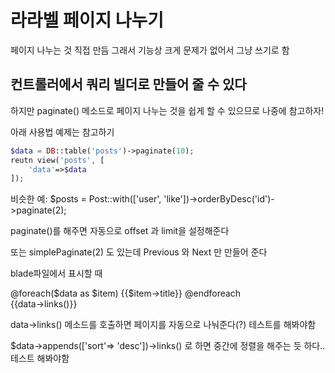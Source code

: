 # 라라벨 페이지 나누기
페이지 나누는 것 직접 만듬
그래서 기능상 크게 문제가 없어서 그냥 쓰기로 함

## 컨트롤러에서 쿼리 빌더로 만들어 줄 수 있다
하지만 paginate() 메소드로 페이지 나누는 것을 쉽게 할 수 있으므로 나중에 참고하자!

아래 사용법 예제는 참고하기
```php
$data = DB::table('posts')->paginate(10);
reutn view('posts', [
    'data'=>$data
]);

```
비슷한 예:
$posts = Post::with(['user', 'like'])->orderByDesc('id')->paginate(2);

paginate()를 해주면 자동으로 offset 과 limit을 설정해준다

또는 
simplePaginate(2) 도 있는데 
Previous 와 Next 만 만들어 준다


blade파일에서 표시할 때 
<div>
@foreach($data as $item) 
    {{$item->title}}
@endforeach

</div>

<div>   
    {{data->links()}}
</div>


data->links() 메소드를 호출하면 페이지를 자동으로 나눠준다(?) 
테스트를 해봐야함

$data->appends(['sort'=> 'desc'])->links() 로 하면 
중간에 정렬을 해주는 듯 하다.. 테스트 해봐야함

